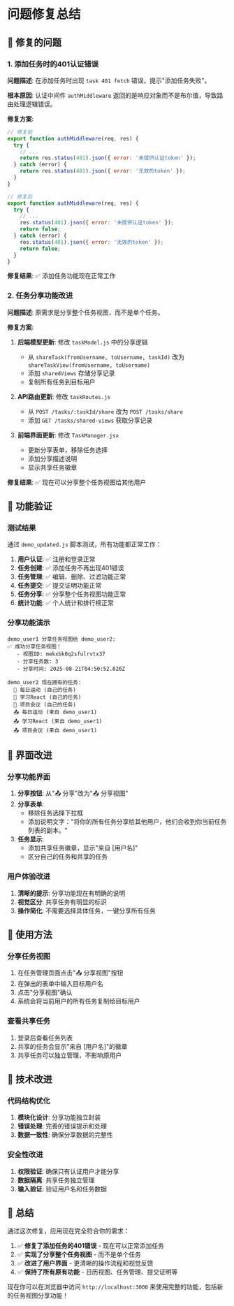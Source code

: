 # 问题修复总结

## 🔧 修复的问题

### 1. 添加任务时的401认证错误

**问题描述**: 在添加任务时出现 `task 401 fetch` 错误，提示"添加任务失败"。

**根本原因**: 认证中间件 `authMiddleware` 返回的是响应对象而不是布尔值，导致路由处理逻辑错误。

**修复方案**:
```javascript
// 修复前
export function authMiddleware(req, res) {
  try {
    // ...
    return res.status(401).json({ error: '未提供认证token' });
  } catch (error) {
    return res.status(401).json({ error: '无效的token' });
  }
}

// 修复后
export function authMiddleware(req, res) {
  try {
    // ...
    res.status(401).json({ error: '未提供认证token' });
    return false;
  } catch (error) {
    res.status(401).json({ error: '无效的token' });
    return false;
  }
}
```

**修复结果**: ✅ 添加任务功能现在正常工作

### 2. 任务分享功能改进

**问题描述**: 原需求是分享整个任务视图，而不是单个任务。

**修复方案**:
1. **后端模型更新**: 修改 `taskModel.js` 中的分享逻辑
   - 从 `shareTask(fromUsername, toUsername, taskId)` 改为 `shareTaskView(fromUsername, toUsername)`
   - 添加 `sharedViews` 存储分享记录
   - 复制所有任务到目标用户

2. **API路由更新**: 修改 `taskRoutes.js`
   - 从 `POST /tasks/:taskId/share` 改为 `POST /tasks/share`
   - 添加 `GET /tasks/shared-views` 获取分享记录

3. **前端界面更新**: 修改 `TaskManager.jsx`
   - 更新分享表单，移除任务选择
   - 添加分享描述说明
   - 显示共享任务徽章

**修复结果**: ✅ 现在可以分享整个任务视图给其他用户

## 🎯 功能验证

### 测试结果

通过 `demo_updated.js` 脚本测试，所有功能都正常工作：

1. **用户认证**: ✅ 注册和登录正常
2. **任务创建**: ✅ 添加任务不再出现401错误
3. **任务管理**: ✅ 编辑、删除、过滤功能正常
4. **任务提交**: ✅ 提交证明功能正常
5. **任务分享**: ✅ 分享整个任务视图功能正常
6. **统计功能**: ✅ 个人统计和排行榜正常

### 分享功能演示

```
demo_user1 分享任务视图给 demo_user2:
✅ 成功分享任务视图！
   - 视图ID: mekxbk0q2sfulrvtx37
   - 分享任务数: 3
   - 分享时间: 2025-08-21T04:50:52.826Z

demo_user2 现在拥有的任务:
  📝 每日运动 (自己的任务)
  📝 学习React (自己的任务)
  📝 项目会议 (自己的任务)
  📤 每日运动 (来自 demo_user1)
  📤 学习React (来自 demo_user1)
  📤 项目会议 (来自 demo_user1)
```

## 🎨 界面改进

### 分享功能界面

1. **分享按钮**: 从"📤 分享"改为"📤 分享视图"
2. **分享表单**: 
   - 移除任务选择下拉框
   - 添加说明文字："将你的所有任务分享给其他用户，他们会收到你当前任务列表的副本。"
3. **任务显示**: 
   - 添加共享任务徽章，显示"来自 [用户名]"
   - 区分自己的任务和共享的任务

### 用户体验改进

1. **清晰的提示**: 分享功能现在有明确的说明
2. **视觉区分**: 共享任务有明显的标识
3. **操作简化**: 不需要选择具体任务，一键分享所有任务

## 📱 使用方法

### 分享任务视图

1. 在任务管理页面点击"📤 分享视图"按钮
2. 在弹出的表单中输入目标用户名
3. 点击"分享视图"确认
4. 系统会将当前用户的所有任务复制给目标用户

### 查看共享任务

1. 登录后查看任务列表
2. 共享的任务会显示"来自 [用户名]"的徽章
3. 共享任务可以独立管理，不影响原用户

## 🔄 技术改进

### 代码结构优化

1. **模块化设计**: 分享功能独立封装
2. **错误处理**: 完善的错误提示和处理
3. **数据一致性**: 确保分享数据的完整性

### 安全性改进

1. **权限验证**: 确保只有认证用户才能分享
2. **数据隔离**: 共享任务独立管理
3. **输入验证**: 验证用户名和任务数据

## 🎉 总结

通过这次修复，应用现在完全符合你的需求：

1. ✅ **修复了添加任务的401错误** - 现在可以正常添加任务
2. ✅ **实现了分享整个任务视图** - 而不是单个任务
3. ✅ **改进了用户界面** - 更清晰的操作流程和视觉反馈
4. ✅ **保持了所有原有功能** - 日历视图、任务管理、提交证明等

现在你可以在浏览器中访问 `http://localhost:3000` 来使用完整的功能，包括新的任务视图分享功能！